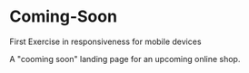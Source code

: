 # Coming-Soon
First Exercise in responsiveness for mobile devices

A "cooming soon" landing page for an upcoming online shop. 
